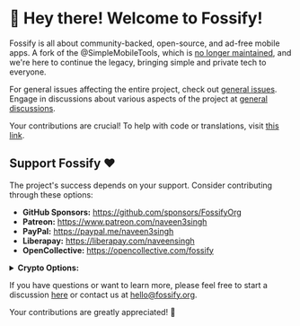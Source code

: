 # 👋 Hey there! Welcome to Fossify!

Fossify is all about community-backed, open-source, and ad-free mobile apps. A fork of the @SimpleMobileTools, which is [no longer maintained](https://github.com/SimpleMobileTools/General-Discussion/issues/241), and we're here to continue the legacy, bringing simple and private tech to everyone.

For general issues affecting the entire project, check out [general issues](https://github.com/FossifyOrg/General-Discussion/issues). Engage in discussions about various aspects of the project at [general discussions](https://github.com/FossifyOrg/General-Discussion/discussions).

Your contributions are crucial! To help with code or translations, visit [this link](https://github.com/FossifyOrg/General-Discussion?tab=readme-ov-file#faq).

## Support Fossify :heart:

The project's success depends on your support. Consider contributing through these options:

- **GitHub Sponsors:** https://github.com/sponsors/FossifyOrg
- **Patreon:** https://www.patreon.com/naveen3singh
- **PayPal:** https://paypal.me/naveen3singh
- **Liberapay:** https://liberapay.com/naveensingh
- **OpenCollective:** https://opencollective.com/fossify

<details>
  
  <summary><strong>Crypto Options:</strong></summary>

  
  <p>Show your support through cryptocurrency donations:</p>
  
  - **BTC:** `bc1q5flmuh5f3canqza07cfekjn64p2aqvd2w7pnn3`
  - **ETH:** `0x9354fC372BC3BdA58766a8a9Fabadf77A76CdE01`
  - **XMR:** `48FkVUcJ7AGeBMR4SC4J7QU5nAt6YNwKZWz6sGDT1s5haEY7reZtJr5CniXLaQzTzGAuZNoc83BQAcETHw1d3Lkn8AAf1XF`
  - **TRX:** `TGi4VpD1D9A9ZvyP9d3aVowwzMSvev2hub`

</details>

If you have questions or want to learn more, please feel free to start a discussion [here](https://github.com/orgs/FossifyOrg/discussions) or contact us at [hello@fossify.org](mailto:hello@fossify.org).

Your contributions are greatly appreciated! 🌟
